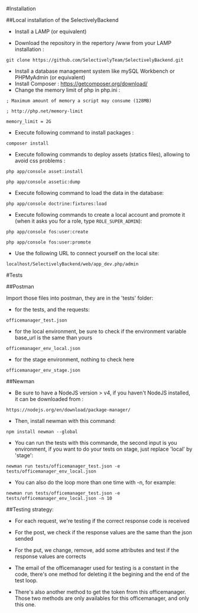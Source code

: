 #Installation

##Local installation of the SelectivelyBackend

- Install a LAMP (or equivalent)

- Download the repository in the repertory /www from your LAMP installation :

`git clone https://github.com/SelectivelyTeam/SelectivelyBackend.git`

- Install a database management system like mySQL Workbench or PHPMyAdmin (or equivalent)
- Install Composer : https://getcomposer.org/download/
- Change the memory limit of php in php.ini :


`; Maximum amount of memory a script may consume (128MB)`

`; http://php.net/memory-limit`

`memory_limit = 2G`

- Execute following command to install packages :


`composer install`

- Execute following commands to deploy assets (statics files), allowing to avoid css problems :


`php app/console asset:install`

`php app/console assetic:dump`

- Execute following command to load the data in the database:

`php app/console doctrine:fixtures:load`

- Execute following commands to create a local account and promote it (when it asks you for a role, type `ROLE_SUPER_ADMIN`):

`php app/console fos:user:create`

`php app/console fos:user:promote`
 
- Use the following URL to connect yourself on the local site:

`localhost/SelectivelyBackend/web/app_dev.php/admin`


#Tests

##Postman

Import those files into postman, they are in the 'tests' folder:

- for the tests, and the requests:
	
`officemanager_test.json`
			
- for the local environment, be sure to check if the environment variable base_url is the same than yours
		
`officemanager_env_local.json`
		
- for the stage environment, nothing to check here
		
`officemanager_env_stage.json`

##Newman

- Be sure to have a NodeJS version > v4, if you haven't NodeJS installed, it can be downloaded from :

`https://nodejs.org/en/download/package-manager/`

- Then, install newman with this command:

`npm install newman --global`

- You can run the tests with this commande, the second input is you environment, if you want to do your tests on stage, just replace 'local' by 'stage':

`newman run tests/officemanager_test.json -e tests/officemanager_env_local.json`

- You can also do the loop more than one time with -n, for example: 

`newman run tests/officemanager_test.json -e tests/officemanager_env_local.json -n 10`

##Testing strategy:

- For each request, we're testing if the correct response code is received

- For the post, we check if the response values are the same than the json sended

- For the put, we change, remove, add some attributes and test if the response values are corrects

- The email of the officemanager used for testing is a constant in the code, there's one method for deleting it the begining and the end of the test loop.
- There's also another method to get the token from this officemanager. Those two methods are only availables for this officemanager, and only this one.
